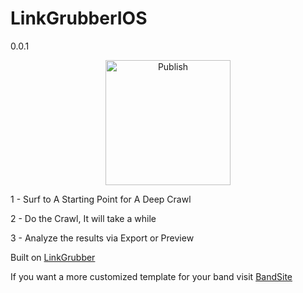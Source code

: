 #  LinkGrubberIOS

0.0.1

<p align="center">
<img src="https://billdonner.com/images/fists/fistUp1024x1024.png" width="200" max-width="90%" alt="Publish" />
</p>

1 - Surf to A Starting Point for A Deep Crawl 

2 - Do the Crawl, It will take a while

3 - Analyze the results via Export or Preview


Built on  [LinkGrubber](https://github.billdonner.com/LinkGrubber.git)

If you want a more customized template for your band visit  [BandSite](https://github.billdonner.com/BandSite.git)
